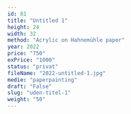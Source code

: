 ```yaml
---
id: 81
title: "Untitled 1"
height: 24
width: 32
method: "Acrylic on Hahnemühle paper"
year: 2022
price: "750"
exPrice: "1000"
status: "privat"
fileName: "2022-untitled-1.jpg"
medie: "paperpainting"
draft: "False"
slug: "uden-titel-1"
weight: "50"
---
```

